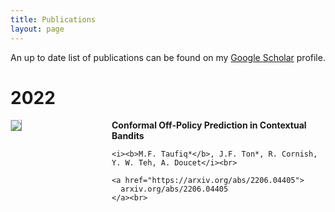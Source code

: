 ```yaml
---
title: Publications
layout: page
---
```


An up to date list of publications can be found on my [Google Scholar](https://scholar.google.com/citations?hl=en&user=oDL6ahoAAAAJ) profile.


# 2022

<div style="display:flex;">

  <div style="flex:1; padding-right:5%">
    <img src="{{ site.url }}/imgs/paper-icons/COPP7.png" style="align:left; border: 1px solid #d3d3d3; border-style: outset;">
  </div>

  <div style="flex:2.5;">
    <b style="font-size: 100%;">Conformal Off-Policy Prediction in Contextual Bandits</b><br>

    <i><b>M.F. Taufiq*</b>, J.F. Ton*, R. Cornish, Y. W. Teh, A. Doucet</i><br>

    <a href="https://arxiv.org/abs/2206.04405">
      arxiv.org/abs/2206.04405
    </a><br>
  </div>
</div>

&nbsp;